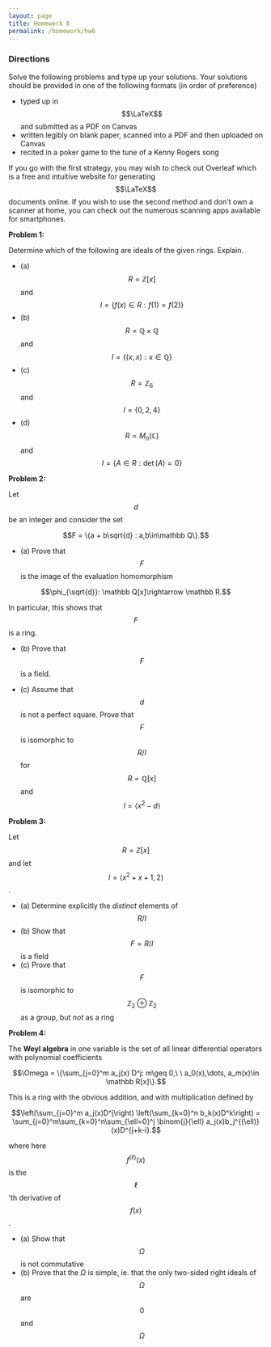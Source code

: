 ```yaml
---
layout: page
title: Homework 6
permalink: /homework/hw6
---
```


### Directions
Solve the following problems and type up your solutions.  Your solutions should be provided in one of the following formats (in order of preference)
* typed up in $$\LaTeX$$ and submitted as a PDF on Canvas
* written legibly on blank paper, scanned into a PDF and then uploaded on Canvas
* recited in a poker game to the tune of a Kenny Rogers song

If you go with the first strategy, you may wish to check out Overleaf which is a free and intuitive website for generating $$\LaTeX$$ documents online.
If you wish to use the second method and don't own a scanner at home, you can check out the numerous scanning apps available for smartphones.

**Problem 1:**  

Determine which of the following are ideals of the given rings.  Explain.

* (a) $$R = \mathbb Z[x]$$ and $$I = \{f(x)\in R: f(1) = f(2)\}$$
* (b) $$R = \mathbb Q\times\mathbb Q$$ and $$I=\{(x,x): x\in \mathbb Q\}$$
* (c) $$R = \mathbb Z_6$$ and $$I = \{0,2,4\}$$
* (d) $$R = M_n(\mathbb C)$$ and $$I = \{A\in R: \det(A) = 0\}$$

**Problem 2:**

Let $$d$$ be an integer and consider the set

$$F = \{a + b\sqrt{d} : a,b\in\mathbb Q\}.$$

* (a) Prove that $$F$$ is the image of the evaluation homomorphism

$$\phi_{\sqrt{d}}: \mathbb Q[x]\rightarrow \mathbb R.$$

In particular, this shows that $$F$$ is a ring.

* (b) Prove that $$F$$ is a field.

* (c) Assume that $$d$$ is not a perfect square.  Prove that $$F$$ is isomorphic to $$R/I$$ for $$R = \mathbb Q[x]$$ and $$I = \langle x^2-d\rangle$$

**Problem 3:**

Let $$R = \mathbb Z[x]$$ and let $$I = \langle x^2 + x + 1, 2\rangle$$.

* (a) Determine explicitly the *distinct* elements of $$R/I$$
* (b) Show that $$F = R/I$$ is a field
* (c) Prove that $$F$$ is isomorphic to $$\mathbb Z_2\oplus \mathbb Z_2$$ as a group, but *not* as a ring

**Problem 4:**

The **Weyl algebra** in one variable is the set of all linear differential operators with polynomial coefficients

$$\Omega = \{\sum_{j=0}^m a_j(x) D^j: m\geq 0,\ \ a_0(x),\dots, a_m(x)\in \mathbb R[x]\}.$$

This is a ring with the obvious addition,  and with multiplication defined by

$$\left(\sum_{j=0}^m a_j(x)D^j\right) \left(\sum_{k=0}^n b_k(x)D^k\right)
= \sum_{j=0}^m\sum_{k=0}^n\sum_{\ell=0}^j \binom{j}{\ell} a_j(x)b_j^{(\ell)}(x)D^{j+k-i}.$$

where here $$f^{(\ell)}(x)$$ is the $$\ell$$'th derivative of $$f(x)$$.

* (a) Show that $$\Omega$$ is not commutative
* (b) Prove that the $\Omega$ is simple, ie. that the only two-sided right ideals of $$\Omega$$ are $$0$$ and $$\Omega$$


